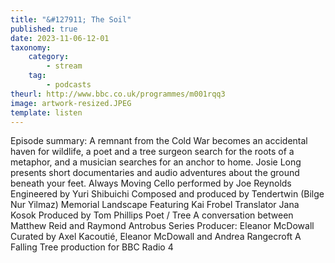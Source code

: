 ```yaml
---
title: "&#127911; The Soil"
published: true
date: 2023-11-06-12-01
taxonomy:
    category:
        - stream
    tag:
        - podcasts
theurl: http://www.bbc.co.uk/programmes/m001rqq3
image: artwork-resized.JPEG
template: listen
---
```


Episode summary: A remnant from the Cold War becomes an accidental haven for wildlife, a poet and a tree surgeon search for the roots of a metaphor, and a musician searches for an anchor to home. Josie Long presents short documentaries and audio adventures about the ground beneath your feet. Always Moving Cello performed by Joe Reynolds Engineered by Yuri Shibuichi Composed and produced by Tendertwin (Bilge Nur Yilmaz) Memorial Landscape Featuring Kai Frobel Translator Jana Kosok Produced by Tom Phillips Poet / Tree A conversation between Matthew Reid and Raymond Antrobus Series Producer: Eleanor McDowall Curated by Axel Kacouti&eacute;, Eleanor McDowall and Andrea Rangecroft A Falling Tree production for BBC Radio 4
